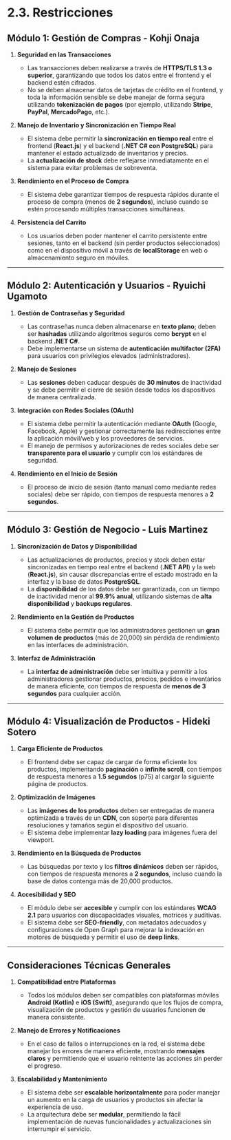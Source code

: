 # 2.3. Restricciones

## Módulo 1: Gestión de Compras - Kohji Onaja

1. **Seguridad en las Transacciones**
   - Las transacciones deben realizarse a través de **HTTPS/TLS 1.3 o superior**, garantizando que todos los datos entre el frontend y el backend estén cifrados.
   - No se deben almacenar datos de tarjetas de crédito en el frontend, y toda la información sensible se debe manejar de forma segura utilizando **tokenización de pagos** (por ejemplo, utilizando **Stripe**, **PayPal**, **MercadoPago**, etc.).

2. **Manejo de Inventario y Sincronización en Tiempo Real**
   - El sistema debe permitir la **sincronización en tiempo real** entre el frontend (**React.js**) y el backend (**.NET C# con PostgreSQL**) para mantener el estado actualizado de inventarios y precios.
   - La **actualización de stock** debe reflejarse inmediatamente en el sistema para evitar problemas de sobreventa.

3. **Rendimiento en el Proceso de Compra**
   - El sistema debe garantizar tiempos de respuesta rápidos durante el proceso de compra (menos de **2 segundos**), incluso cuando se estén procesando múltiples transacciones simultáneas.

4. **Persistencia del Carrito**
   - Los usuarios deben poder mantener el carrito persistente entre sesiones, tanto en el backend (sin perder productos seleccionados) como en el dispositivo móvil a través de **localStorage** en web o almacenamiento seguro en móviles.

---

## Módulo 2: Autenticación y Usuarios - Ryuichi Ugamoto

1. **Gestión de Contraseñas y Seguridad**
   - Las contraseñas nunca deben almacenarse en **texto plano**; deben ser **hashadas** utilizando algoritmos seguros como **bcrypt** en el backend **.NET C#**.
   - Debe implementarse un sistema de **autenticación multifactor (2FA)** para usuarios con privilegios elevados (administradores).

2. **Manejo de Sesiones**
   - Las **sesiones** deben caducar después de **30 minutos** de inactividad y se debe permitir el cierre de sesión desde todos los dispositivos de manera centralizada.

3. **Integración con Redes Sociales (OAuth)**
   - El sistema debe permitir la autenticación mediante **OAuth** (Google, Facebook, Apple) y gestionar correctamente las redirecciones entre la aplicación móvil/web y los proveedores de servicios.
   - El manejo de permisos y autorizaciones de redes sociales debe ser **transparente para el usuario** y cumplir con los estándares de seguridad.

4. **Rendimiento en el Inicio de Sesión**
   - El proceso de inicio de sesión (tanto manual como mediante redes sociales) debe ser rápido, con tiempos de respuesta menores a **2 segundos**.

---

## Módulo 3: Gestión de Negocio - Luis Martinez

1. **Sincronización de Datos y Disponibilidad**
   - Las actualizaciones de productos, precios y stock deben estar sincronizadas en tiempo real entre el backend (**.NET API**) y la web (**React.js**), sin causar discrepancias entre el estado mostrado en la interfaz y la base de datos **PostgreSQL**.
   - La **disponibilidad** de los datos debe ser garantizada, con un tiempo de inactividad menor al **99.9% anual**, utilizando sistemas de **alta disponibilidad** y **backups regulares**.

2. **Rendimiento en la Gestión de Productos**
   - El sistema debe permitir que los administradores gestionen un **gran volumen de productos** (más de 20,000) sin pérdida de rendimiento en las interfaces de administración.

3. **Interfaz de Administración**
   - La **interfaz de administración** debe ser intuitiva y permitir a los administradores gestionar productos, precios, pedidos e inventarios de manera eficiente, con tiempos de respuesta de **menos de 3 segundos** para cualquier acción.

---

## Módulo 4: Visualización de Productos - Hideki Sotero

1. **Carga Eficiente de Productos**
   - El frontend debe ser capaz de cargar de forma eficiente los productos, implementando **paginación** o **infinite scroll**, con tiempos de respuesta menores a **1.5 segundos** (p75) al cargar la siguiente página de productos.

2. **Optimización de Imágenes**
   - Las **imágenes de los productos** deben ser entregadas de manera optimizada a través de un **CDN**, con soporte para diferentes resoluciones y tamaños según el dispositivo del usuario.
   - El sistema debe implementar **lazy loading** para imágenes fuera del viewport.

3. **Rendimiento en la Búsqueda de Productos**
   - Las búsquedas por texto y los **filtros dinámicos** deben ser rápidos, con tiempos de respuesta menores a **2 segundos**, incluso cuando la base de datos contenga más de 20,000 productos.

4. **Accesibilidad y SEO**
   - El módulo debe ser **accesible** y cumplir con los estándares **WCAG 2.1** para usuarios con discapacidades visuales, motrices y auditivas.
   - El sistema debe ser **SEO-friendly**, con metadatos adecuados y configuraciones de Open Graph para mejorar la indexación en motores de búsqueda y permitir el uso de **deep links**.

---

## Consideraciones Técnicas Generales

1. **Compatibilidad entre Plataformas**
   - Todos los módulos deben ser compatibles con plataformas móviles **Android (Kotlin)** e **iOS (Swift)**, asegurando que los flujos de compra, visualización de productos y gestión de usuarios funcionen de manera consistente.

2. **Manejo de Errores y Notificaciones**
   - En el caso de fallos o interrupciones en la red, el sistema debe manejar los errores de manera eficiente, mostrando **mensajes claros** y permitiendo que el usuario reintente las acciones sin perder el progreso.

3. **Escalabilidad y Mantenimiento**
   - El sistema debe ser **escalable horizontalmente** para poder manejar un aumento en la carga de usuarios y productos sin afectar la experiencia de uso.
   - La arquitectura debe ser **modular**, permitiendo la fácil implementación de nuevas funcionalidades y actualizaciones sin interrumpir el servicio.
